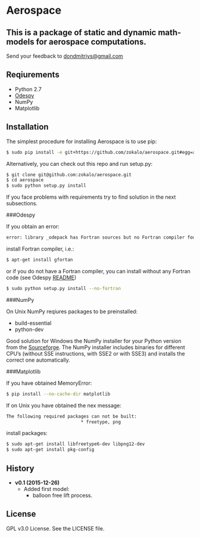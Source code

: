 # Aerospace

This is a package of static and dynamic math-models for aerospace computations.
---
Send your feedback to dondmitriys@gmail.com

## Reqiurements

* Python 2.7
* [Odespy](https://github.com/hplgit/odespy)
* NumPy
* Matplotlib

## Installation

The simplest procedure for installing Aerospace is to use pip:


```bash
$ sudo pip install -e git+https://github.com/zokalo/aerospace.git#egg=aerospace
```

Alternatively, you can check out this repo and run setup.py:


```bash
$ git clone git@github.com:zokalo/aerospace.git
$ cd aerospace
$ sudo python setup.py install
```

If you face problems with requirements try to find solution in the next
subsections.

###Odespy

If you obtain an error:


```bash
error: library _odepack has Fortran sources but no Fortran compiler found
```

install Fortran compiler, i.e.:


```bash
$ apt-get install gfortan
```

or if you do not have a Fortran compiler, you can install without any 
Fortran code (see Odespy [README](https://github.com/hplgit/odespy/blob/master/README.md))


```bash
$ sudo python setup.py install --no-fortran
```

###NumPy

On Unix NumPy reqiures packages to be preinstalled:

* build-essential
* python-dev

Good solution for Windows the NumPy installer for your Python version from the
[Sourceforge](http://sourceforge.net/projects/numpy/files/NumPy/). The NumPy 
installer includes binaries for different CPU’s (without SSE instructions, 
with SSE2 or with SSE3) and installs the correct one automatically.

###Matplotlib

If you have obtained MemoryError:


```bash
$ pip install --no-cache-dir matplotlib
```

If on Unix you have obtained the nex message:


```bash
The following required packages can not be built:
                            * freetype, png
```

install packages:


```bash
$ sudo apt-get install libfreetype6-dev libpng12-dev
$ sudo apt-get install pkg-config
```

## History

* **v0.1 (2015-12-26)**
    * Added first model:
        - balloon free lift process.
       
## License

GPL v3.0 License. See the LICENSE file.
